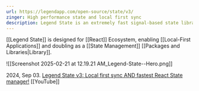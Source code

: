 ```yaml
---
url: https://legendapp.com/open-source/state/v3/
zinger: High performance state and local first sync
description: Legend State is an extremely fast signal-based state library with fine-grained reactivity and a powerful sync engine that works with any backend.
---
```


[[Legend State]] is designed for [[React]] Ecosystem, enabling [[Local-First Applications]] and doubling as a [[State Management]] [[Packages and Libraries|Library]].

![[Screenshot 2025-02-21 at 12.19.21 AM_Legend-State--Hero.png]]

2024, Sep 03. [Legend State v3: Local first sync AND fastest React State manager!](https://youtu.be/xkWvDG6uEfk?si=8EKpaV9H7z4924Jt) [[YouTube]]





